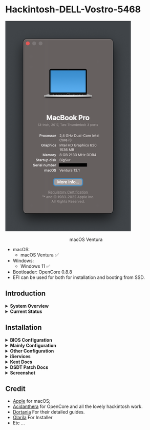 # Hackintosh-DELL-Vostro-5468

![macOs Ventura](Screenshot/1.png)

<p align = "center">
macOS Ventura
</p>

* macOS:
  - macOS Ventura ✅
* Windows:
  - Windows 11 ✅
* Bootloader: OpenCore 0.8.8
* EFI can be used for both for installation and booting from SSD.

## Introduction

<details>
<summary><strong>System Overview</strong></summary>
</br>

**Dell Vostro-14 5468**

| Type | Item |
| ---- | ---- |
| CPU | Intel Core i3-7100U @ 2.40 GHz, 3M Cache |
| RAM | Samsung 8GB DDR4-2133MHz |
| SSD1 | Digital Alliance 128GB M.2 SATA III |
| HDD2 | Western Digital WD5000LPCX 500GB SATA Hard Drive |
| Sound | Realtek ALC256 |
| Wireless, Bluetooth | Intel 3165 |
| Integrated GPU | Intel HD Graphics 620 |

</details>

<details>
<summary><strong>Current Status</strong></summary>
</br>

| Feature | Status |
| ------------- | ------------- |
| CPU Power Management | ✅ Working |
| Sleep/Wake | ✅ Working |
| Intel HD620 Graphics Acceleration | ✅ Working |
| Intel Quartz Extreme and Intel Core Image (QE/CI) | ✅ Working |
| Brightness control slider | ✅ Working |
| Special function keys (audio, brightness...) | ✅ Working |
| Ethernet | ✅ Working |
| Audio and HDMI Audio | ✅ Working |
| Multi-Touch Trackpad | ✅ Working |
| Battery | ✅ Working |
| iMessage/Facetime and App Store | ✅ Working  |
| Speakers and Headphones | ✅ Working |
| Built-in Microphone | ✅ Working |
| Webcam | ✅ Working |
| Wi-Fi/Bluetooth | ✅ Working |
| Hibernation | ✅ Working |
| FileVault | ✅ Working |
| ClamShell | ✅ Working |
| BootCamp | [-] Not Tested |
| Airdrop/Handoff | ❌ Not Working |
| SD Card | ❌ Not Working (Disable) |
| Fingerprint reader | ❌ Not Working (Disable) |

</details>

## Installation

<details>
<summary><strong>BIOS Configuration</strong></summary>
</br>

**Recommend you should restore the BIOS setting to BIOS Setting first. Then configure the following things:**

  | Sub-menu | Key: Value | Comment |
  | --- | --- | --- |
  | UEFI Boot Path Security | `Disabled` | |
  | Enable Legacy Option ROMs | `Disabled` | Disable will help OpenCanopy load faster |
  | SATA Operation | `AHCI` | |
  | Enabled USB Boot Support | `Enabled` | |
  | Enable External USB Port | `Enabled` | |
  | Secure Boot | `Disabled` | Can set to `Enabled` if you have already custom secure boot keys and signed OpenCore binaries |
  | Wake on USB | `Enabled` | Wake from keyboard works correctly | |

</details>

<details>
<summary><strong>Mainly Configuration</strong></summary>

### Graphic Display
* Integrated Intel HD Graphics 620 support is handled by WhateverGreen, and configured in the `DeviceProperties` section of `config.plist`.

### Audio
* For ALC256 on this my Machine, I use `layout-id = 69` (Patched on DSDT).
<!-- * Without any modifications, the headphone jack is buggy. External microphones aren't detected and the audio output may randomly stop working or start making weird noises.
* Start from this version, I change to use `ComboJack`. It gives better sound experience and performance when using the headset/headphone. -->

</details>

<details>
<summary><strong>Other Configuration</strong></summary>

### Wireless, Bluetooth
* The stock Intel AC 3165 can be worked well with [OpenIntelWireless](https://github.com/OpenIntelWireless).

### Sleep, Wake and Hibernation
* Config in Terminal ( Optional ) :
 - `sudo pmset powernap 0`
 - `sudo pmset proximitywake 0`
 - `sudo pmset standby 0`
 - `sudo pmset tcpkeepalive 0`
 - `sudo pmset lidwake 0`
* NOTE: please use powernap 0 to fix itlwm try reconnect many times.

### Keyboard, Trackpad and Magic Trackpad
- Look up & data detectors
- Secondary click (with two fingers, in bottom left corner*, in bottom right corner*)
- Tap to click
- Scrolling
- Zoom in or out
- Smart zoom
- Enable Drag and Drop use Clickpad: Some trackpad settings have been moved on 10.12+, this is the case for tap to drag. Navigate to the Accessibility PrefPane. On the left, select 'Mouse & Trackpad' and then 'Trackpad Option'. Here you must select 'Enable Drag' and set "Without drag lock"
- Etc ...

### CPU Power Management
* Native CPU Power Management

### Disable CFG Lock
* Removing the CFG Lock enables better compatibility with Mac and better CPU and power management
![cfg](Screenshot/cfg.png)
* For set CFG LOCK Disabled `setup_var 0x4DE 0x0` in [modGRUBShell.efi](https://github.com/datasone/grub-mod-setup_var/releases)
* After this mod set false the quirks AppleXcpmCfgLock

</details>

<details>
<summary><strong>iServices</strong></summary>

* To use iMessage and other Apple services, you need to generate your own serial numbers. This can be done using [CorpNewt's GenSMBIOS](https://github.com/corpnewt/GenSMBIOS). Make sure model is `MacBookPro14,1`. Then, go [Apple Check Coverage page](https://checkcoverage.apple.com/) to check your generated serial numbers. If the website tells you that the serial number **is not valid**, that is fine. Otherwise, you have to generate a new set.

* Next you will have to copy the following values to your `config.plist`:
  - Serial Number -> `PlatformInfo/Generic/SystemSerialNumber`.
  - Board Number -> `PlatformInfo/Generic/MLB`.
  - SmUUID -> `/PlatformInfo/Generic/SystemUUID`.
  Reboot and Apple services should work.

* If they don't, follow [this in-depth guide](https://dortania.github.io/OpenCore-Post-Install/universal/iservices.html). It goes deeper into ROM, clearing NVRAM, clearing Keychain (missing this step might cause major issues), and much more.
</details>

<details>
<summary><strong>Kext Docs</strong></summary>
</br>

* AirportItlwm.kext: Intel AC 3165 Wirelles
* AppleALC.kext: Enable Audio with layout-id=69
* BlueToolFixup.kext: Enable bluetooth in Ventura (if you on BigSur you can remove this, because Native on Big Sur)
* CPUFriend.kext : For handle cpu-frequency data providing patch CPU-Frequency_data from CPUFriend
* Lilu.kext: Kernel extension bringing a platform for arbitrary kext, library, and program patching throughout the system for macOS
* PropertyInjector.kext: Inject Thermal Subsystem
* RealtekRTL8111.kext: Driver Ethernet for the Realtek RTL8111/8168 family
* VoodooI2C and VoodooI2CHID: Fix Trackpad, pair with extension VoodooI2CHID.kext
* VirtualSMC.kext: Advanced Apple SMC emulator in the kernel
* VoodooPS2Controller.kext: Enable Keyboard and Touchpad
<!-- * VerbStub.kext: for Handle ComboJack ( Headphone Fix ) -->
* WhateverGreen.kext: Lilu plugin providing patches to select GPUs on macOS

</details>

<details>
<summary><strong>DSDT Patch Docs</strong></summary>
</br>

* Fix _WAK Arg0 v2 : For wake from sleep to turn on various.
* HPET : Patches out IRQ conflicts.
* SMBUS : Adds missing SMBUS (Intel System Management Bus) device to the system and added AppleMikeyDriver under SMBUS.
* IRQ Fix : Fixes non-working audio on certain OEM (Dell, HP) machines.
* RTC : Fix the system clocks found on newer hardware.
* Fix Mutex with non-zero SyncLevel : Fixes Failed Battery Status and other related issues.
* Add MCHC : Adds missing MCHC Device.
* Patch USB_7/8 series : Injects Power Properties for USB.
* Sb_prw_0x6d (instant wake) : To fix the sleep/wake function.
* Dmac : Adds a DMA Controller to the LPCB (Low Pin Count Bus).
* Dtgp : Method that passes through calls to _DSM methods on various Device objects.
* Slpb : Fix sleep power button.
* Usbx : Supply USB power properties for Skylake and newer, so we will bundle this device in with the EC fix.
* AlsD : Add Fake Ambient Light Sensor.
* Pnlf : Fix Brightness Slider.
* Xosi : Fixing I2C trackpads and Brightness Keyss is enabling them within ACPI.
* Cpu power management : Fix power management CPU-Frequency.
* Brightness keys : Fix brightness keyss up and down.
* Audio patch : Patch layout-id audio in DSDT.
* USB Patch Native without Kext/Injector.

</details>

<details>
<summary><strong>Screenshot</strong></summary>
</br>

![1](Screenshot/1.png)
![2](Screenshot/2.png)
![3](Screenshot/3.png)
![4](Screenshot/4.png)
![5](Screenshot/5.png)
![6](Screenshot/6.png)
![7](Screenshot/7.png)
![8](Screenshot/8.png)
![9](Screenshot/9.png)
![10](Screenshot/10.png)
![11](Screenshot/11.png)
![12](Screenshot/12.png)
![13](Screenshot/13.png)
![14](Screenshot/14.png)
![15](Screenshot/15.png)
![16](Screenshot/16.png)
![17](Screenshot/17.png)
![18](Screenshot/18.png)
![19](Screenshot/19.png)
![20](Screenshot/20.png)
![21](Screenshot/21.png)
- New Update CPU Management</br>
![22](Screenshot/22.png)
</details>

## Credit
- [Apple](https://apple.com) for macOS;
- [Acidanthera](https://github.com/acidanthera) for OpenCore and all the lovely hackintosh work.
- [Dortania](https://github.com/dortania) For their detailed guides.
- [Olarila](Olarila.com) For Installer
- Etc ...
